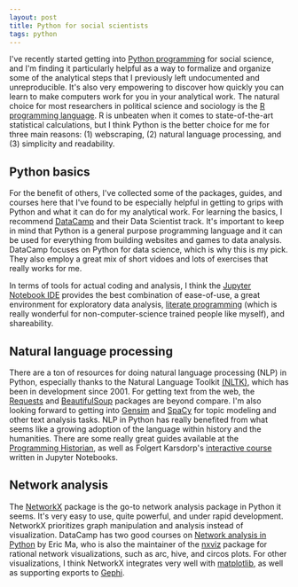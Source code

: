 ```yaml
---
layout: post
title: Python for social scientists
tags: python
---
```


I've recently started getting into [Python programming](https://www.python.org/) for social science, and I'm finding it particularly helpful as a way to formalize and organize some of the analytical steps that I previously left undocumented and unreproducible. It's also very empowering to discover how quickly you can learn to make computers work for you in your analytical work. The natural choice for most researchers in political science and sociology is the [R programming language](https://www.r-project.org/). R is unbeaten when it comes to state-of-the-art statistical calculations, but I think Python is the better choice for me for three main reasons: (1) webscraping, (2) natural language processing, and (3) simplicity and readability.

## Python basics

For the benefit of others, I've collected some of the packages, guides, and courses here that I've found to be especially helpful in getting to grips with Python and what it can do for my analytical work. For learning the basics, I recommend [DataCamp](https://www.datacamp.com/) and their Data Scientist track. It's important to keep in mind that Python is a general purpose programming language and it can be used for everything from building websites and games to data analysis. DataCamp focuses on Python for data science, which is why this is my pick. They also employ a great mix of short vidoes and lots of exercises that really works for me.

In terms of tools for actual coding and analysis, I think the [Jupyter Notebook IDE](http://jupyter.org/) provides the best combination of ease-of-use, a great environment for exploratory data analysis, [literate programming](https://en.wikipedia.org/wiki/Literate_programming) (which is really wonderful for non-computer-science trained people like myself), and shareability.

## Natural language processing

There are a ton of resources for doing natural language processing (NLP) in Python, especially thanks to the Natural Language Toolkit [(NLTK)](http://www.nltk.org/), which has been in development since 2001. For getting text from the web, the [Requests](http://docs.python-requests.org/en/master/) and [BeautifulSoup](https://www.crummy.com/software/BeautifulSoup/) packages are beyond compare. I'm also looking forward to getting into [Gensim](https://radimrehurek.com/gensim/) and [SpaCy](https://spacy.io/) for topic modeling and other text analysis tasks. NLP in Python has really benefited from what seems like a growing adoption of the language within history and the humanities. There are some really great guides available at the [Programming Historian](https://programminghistorian.org/), as well as Folgert Karsdorp's [interactive course](http://www.karsdorp.io/python-course/) written in Jupyter Notebooks.

## Network analysis

The [NetworkX](https://networkx.github.io/) package is the go-to network analysis package in Python it seems. It's very easy to use, quite powerful, and under rapid development. NetworkX prioritizes graph manipulation and analysis instead of visualization. DataCamp has two good courses on [Network analysis in Python](https://www.datacamp.com/courses/network-analysis-in-python-part-1) by Eric Ma, who is also the maintainer of the [nxviz](http://nxviz.readthedocs.io/en/latest/) package for rational network visualizations, such as arc, hive, and circos plots. For other visualizations, I think NetworkX integrates very well with [matplotlib](https://matplotlib.org/), as well as supporting exports to [Gephi](https://gephi.org/).
